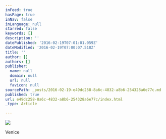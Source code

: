 ```yaml
---
inFeed: true
hasPage: true
inNav: false
inLanguage: null
starred: false
keywords: []
description: ''
datePublished: '2016-02-19T07:01:01.059Z'
dateModified: '2016-02-19T07:00:07.518Z'
title: ''
author: []
authors: []
publisher:
  name: null
  domain: null
  url: null
  favicon: null
sourcePath: _posts/2016-02-19-e49dc258-8a6c-4832-a8b6-254328a6e77c.md
published: true
url: e49dc258-8a6c-4832-a8b6-254328a6e77c/index.html
_type: Article

---
```

![](https://the-grid-user-content.s3-us-west-2.amazonaws.com/0811154a-2b83-44d5-ac98-26379408fcc0.jpg)

Venice
